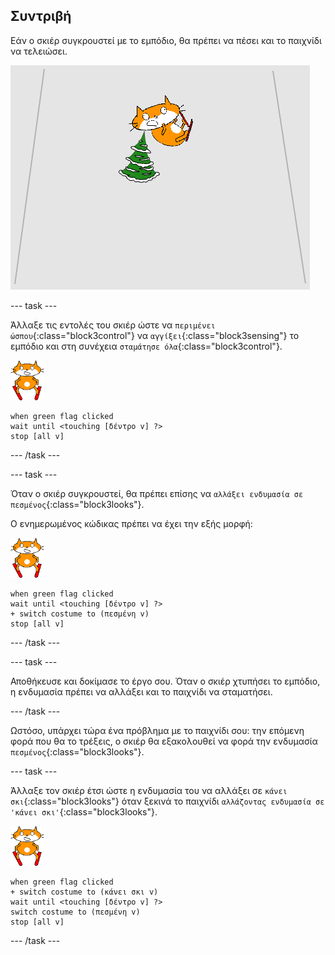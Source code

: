## Συντριβή

Εάν ο σκιέρ συγκρουστεί με το εμπόδιο, θα πρέπει να πέσει και το παιχνίδι να τελειώσει.

![ο σκιέρ συγκρούστηκε](images/skier_crash.png)

--- task ---

Άλλαξε τις εντολές του σκιέρ ώστε να `περιμένει ώσπου`{:class="block3control"} να `αγγίξει`{:class="block3sensing"} το εμπόδιο και στη συνέχεια `σταμάτησε όλα`{:class="block3control"}.

![αντικείμενο σκιέρ](images/skier_sprite_small.png)

```blocks3
when green flag clicked
wait until <touching [δέντρο v] ?>
stop [all v]
```

--- /task ---

--- task ---

Όταν ο σκιέρ συγκρουστεί, θα πρέπει επίσης να `αλλάξει ενδυμασία σε πεσμένος`{:class="block3looks"}.

Ο ενημερωμένος κώδικας πρέπει να έχει την εξής μορφή:

![αντικείμενο σκιέρ](images/skier_sprite_small.png)

```blocks3
when green flag clicked
wait until <touching [δέντρο v] ?>
+ switch costume to (πεσμένη v)
stop [all v]
```

--- /task ---

--- task ---

Αποθήκευσε και δοκίμασε το έργο σου. Όταν ο σκιέρ χτυπήσει το εμπόδιο, η ενδυμασία πρέπει να αλλάξει και το παιχνίδι να σταματήσει.

--- /task ---

Ωστόσο, υπάρχει τώρα ένα πρόβλημα με το παιχνίδι σου: την επόμενη φορά που θα το τρέξεις, ο σκιέρ θα εξακολουθεί να φορά την ενδυμασία `πεσμένος`{:class="block3looks"}.

--- task ---

Άλλαξε τον σκιέρ έτσι ώστε η ενδυμασία του να αλλάξει σε `κάνει σκι`{:class="block3looks"} όταν ξεκινά το παιχνίδι `αλλάζοντας ενδυμασία σε 'κάνει σκι'`{:class="block3looks"}.

![αντικείμενο σκιέρ](images/skier_sprite_small.png)

```blocks3
when green flag clicked
+ switch costume to (κάνει σκι v)
wait until <touching [δέντρο v] ?>
switch costume to (πεσμένη v)
stop [all v]
```

--- /task ---
